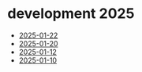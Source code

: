 # development 2025

- [2025-01-22](2025-01-22.md)
- [2025-01-20](2025-01-20.md)
- [2025-01-12](2025-01-12.md)
- [2025-01-10](2025-01-10.md)
